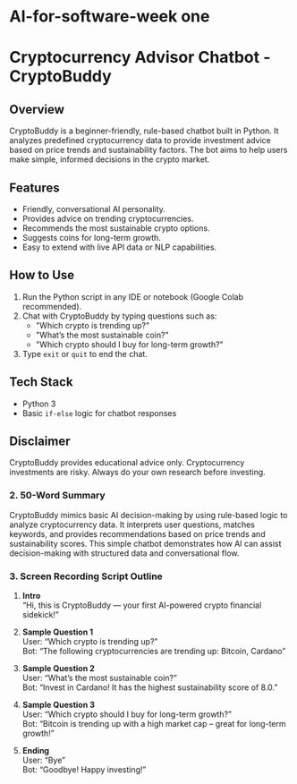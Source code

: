 # AI-for-software-week one

# Cryptocurrency Advisor Chatbot - CryptoBuddy

## Overview
CryptoBuddy is a beginner-friendly, rule-based chatbot built in Python. It analyzes predefined cryptocurrency data to provide investment advice based on price trends and sustainability factors. The bot aims to help users make simple, informed decisions in the crypto market.

## Features
- Friendly, conversational AI personality.
- Provides advice on trending cryptocurrencies.
- Recommends the most sustainable crypto options.
- Suggests coins for long-term growth.
- Easy to extend with live API data or NLP capabilities.

## How to Use
1. Run the Python script in any IDE or notebook (Google Colab recommended).
2. Chat with CryptoBuddy by typing questions such as:
   - "Which crypto is trending up?"
   - "What’s the most sustainable coin?"
   - "Which crypto should I buy for long-term growth?"
3. Type `exit` or `quit` to end the chat.

## Tech Stack
- Python 3
- Basic `if-else` logic for chatbot responses

## Disclaimer
CryptoBuddy provides educational advice only. Cryptocurrency investments are risky. Always do your own research before investing.

### 2. **50-Word Summary**

CryptoBuddy mimics basic AI decision-making by using rule-based logic to analyze cryptocurrency data. It interprets user questions, matches keywords, and provides recommendations based on price trends and sustainability scores. This simple chatbot demonstrates how AI can assist decision-making with structured data and conversational flow.

### 3. **Screen Recording Script Outline**

1. **Intro**  
   “Hi, this is CryptoBuddy — your first AI-powered crypto financial sidekick!”

2. **Sample Question 1**  
   User: “Which crypto is trending up?”  
   Bot: “The following cryptocurrencies are trending up: Bitcoin, Cardano”

3. **Sample Question 2**  
   User: “What’s the most sustainable coin?”  
   Bot: “Invest in Cardano! It has the highest sustainability score of 8.0.”

4. **Sample Question 3**  
   User: “Which crypto should I buy for long-term growth?”  
   Bot: “Bitcoin is trending up with a high market cap – great for long-term growth!”

5. **Ending**  
   User: “Bye”  
   Bot: “Goodbye! Happy investing!”
